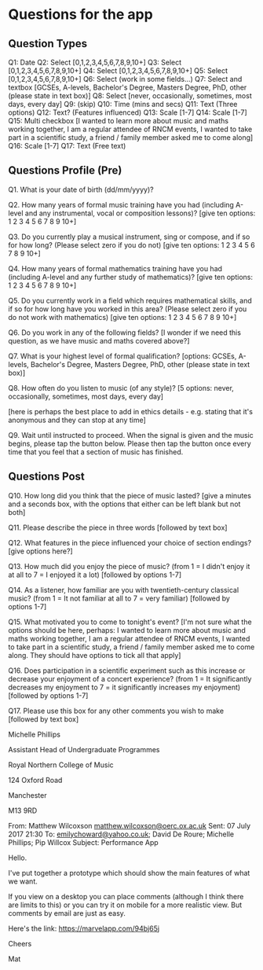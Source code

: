 Questions for the app
=====================

Question Types
-------------
Q1: Date
Q2: Select [0,1,2,3,4,5,6,7,8,9,10+]
Q3: Select [0,1,2,3,4,5,6,7,8,9,10+]
Q4: Select [0,1,2,3,4,5,6,7,8,9,10+]
Q5: Select [0,1,2,3,4,5,6,7,8,9,10+]
Q6: Select (work in some fields...)
Q7: Select and textbox [GCSEs, A-levels, Bachelor's Degree, Masters Degree, PhD, other (please state in text box)]
Q8: Select [never, occasionally, sometimes, most days, every day]
Q9: (skip)
Q10: Time (mins and secs)
Q11: Text (Three options)
Q12: Text? (Features influenced)
Q13: Scale [1-7]
Q14: Scale [1-7]
Q15: Multi checkbox [I wanted to learn more about music and maths working together, I am a regular attendee of RNCM events, I wanted to take part in a scientific study, a friend / family member asked me to come along]
Q16: Scale [1-7]
Q17: Text (Free text)

Questions Profile (Pre)
-------
Q1. What is your date of birth (dd/mm/yyyy)?

Q2. How many years of formal music training have you had (including A-level and any instrumental, vocal or composition lessons)? [give ten options: 1 2 3 4 5 6 7 8 9 10+]

Q3. Do you currently play a musical instrument, sing or compose, and if so for how long? (Please select zero if you do not) [give ten options: 1 2 3 4 5 6 7 8 9 10+]

Q4. How many years of formal mathematics training have you had (including A-level and any further study of mathematics)? [give ten options: 1 2 3 4 5 6 7 8 9 10+]

Q5. Do you currently work in a field which requires mathematical skills, and if so for how long have you worked in this area? (Please select zero if you do not work with mathematics) [give ten options: 1 2 3 4 5 6 7 8 9 10+]

Q6. Do you work in any of the following fields? [I wonder if we need this question, as we have music and maths covered above?]

Q7. What is your highest level of formal qualification? [options: GCSEs, A-levels, Bachelor's Degree, Masters Degree, PhD, other (please state in text box)]

Q8. How often do you listen to music (of any style)? [5 options: never, occasionally, sometimes, most days, every day]

[here is perhaps the best place to add in ethics details - e.g. stating that it's anonymous and they can stop at any time]

Q9. Wait until instructed to proceed. When the signal is given and the music begins, please tap the button below. Please then tap the button once every time that you feel that a section of music has finished.

Questions Post
--------------

Q10. How long did you think that the piece of music lasted? [give a minutes and a seconds box, with the options that either can be left blank but not both]

Q11. Please describe the piece in three words [followed by text box]

Q12. What features in the piece influenced your choice of section endings? [give options here?]

Q13. How much did you enjoy the piece of music? (from 1 = I didn't enjoy it at all to 7 = I enjoyed it a lot) [followed by options 1-7]

Q14. As a listener, how familiar are you with twentieth-century classical music? (from 1 = It not familiar at all to 7 = very familiar) [followed by options 1-7]

Q15. What motivated you to come to tonight's event? [I'm not sure what the options should be here, perhaps: I wanted to learn more about music and maths working together, I am a regular attendee of RNCM events, I wanted to take part in a scientific study, a friend / family member asked me to come along. They should have options to tick all that apply]

Q16. Does participation in a scientific experiment such as this increase or decrease your enjoyment of a concert experience? (from 1 = It significantly decreases my enjoyment to 7 = it significantly increases my enjoyment) [followed by options 1-7]

Q17. Please use this box for any other comments you wish to make [followed by text box]


Michelle Phillips

Assistant Head of Undergraduate Programmes

Royal Northern College of Music

124 Oxford Road

Manchester

M13 9RD


From: Matthew Wilcoxson <matthew.wilcoxson@oerc.ox.ac.uk>
Sent: 07 July 2017 21:30
To: emilychoward@yahoo.co.uk; David De Roure; Michelle Phillips; Pip Willcox
Subject: Performance App
 
Hello.

I've put together a prototype which should show the main features of what we want.

If you view on a desktop you can place comments (although I think there are limits to this) or you can try it on mobile for a more realistic view. But comments by email are just as easy.

Here's the link:
https://marvelapp.com/94bj65j

Cheers

Mat



